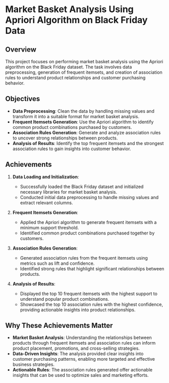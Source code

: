 # Market Basket Analysis Using Apriori Algorithm on Black Friday Data

## Overview

This project focuses on performing market basket analysis using the Apriori algorithm on the Black Friday dataset. The task involves data preprocessing, generation of frequent itemsets, and creation of association rules to understand product relationships and customer purchasing behavior.

## Objectives

- **Data Preprocessing**: Clean the data by handling missing values and transform it into a suitable format for market basket analysis.
- **Frequent Itemsets Generation**: Use the Apriori algorithm to identify common product combinations purchased by customers.
- **Association Rules Generation**: Generate and analyze association rules to uncover strong relationships between products.
- **Analysis of Results**: Identify the top frequent itemsets and the strongest association rules to gain insights into customer behavior.

## Achievements

1. **Data Loading and Initialization**:
    - Successfully loaded the Black Friday dataset and initialized necessary libraries for market basket analysis.
    - Conducted initial data preprocessing to handle missing values and extract relevant columns.

2. **Frequent Itemsets Generation**:
    - Applied the Apriori algorithm to generate frequent itemsets with a minimum support threshold.
    - Identified common product combinations purchased together by customers.

3. **Association Rules Generation**:
    - Generated association rules from the frequent itemsets using metrics such as lift and confidence.
    - Identified strong rules that highlight significant relationships between products.

4. **Analysis of Results**:
    - Displayed the top 10 frequent itemsets with the highest support to understand popular product combinations.
    - Showcased the top 10 association rules with the highest confidence, providing actionable insights into product relationships.

## Why These Achievements Matter

- **Market Basket Analysis**: Understanding the relationships between products through frequent itemsets and association rules can inform product placement, promotions, and cross-selling strategies.
- **Data-Driven Insights**: The analysis provided clear insights into customer purchasing patterns, enabling more targeted and effective business strategies.
- **Actionable Rules**: The association rules generated offer actionable insights that can be used to optimize sales and marketing efforts.
